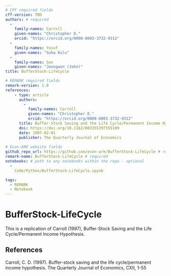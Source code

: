 ```yaml
---
# CFF required fields
cff-version: TBD
authors: # required
  -
    family-names: Carroll
    given-names: "Christopher D."
    orcid: "https://orcid.org/0000-0003-3732-9312"
  - 
    family-names: Yusuf
    given-names: "Suha Kulu"
  - 
    family-names: Son
    given-names: "Jeongwon (John)"
title: BufferStock-LifeCycle

# REMARK required fields
remark-version: 1.0
references:
	- type: article
	  authors:
	    -
		  family-names: Carroll
		  given-names: "Christopher D."
		  orcid: "https://orcid.org/0000-0003-3732-9312"
	  title: Buffer-Stock Saving and the Life Cycle/Permanent Income Hypothesis
	  doi: https://doi.org/10.1162/003355397555109
	  date: 1997-02-01
	  publisher: The Quarterly Journal of Economics
	  
# Econ-ARK website fields
github_repo_url: https://github.com/econ-ark/BufferStock-LifeCycle # required 
remark-name: BufferStock-LifeCycle # required 
notebooks: # path to any notebooks within the repo - optional
  - 
    Code/Python/BufferStock-LifeCycle.ipynb

tags:
  - REMARK
  - Notebook
---
```


# BufferStock-LifeCycle

This is a replication of Carroll (1997), Buffer-Stock Saving and the Life Cycle/Permanent Income Hypothesis.

## References

Carroll, C. D. (1997). Buffer-stock saving and the life cycle/permanent income hypothesis. The Quarterly Journal of Economics, CXII, 1-55
